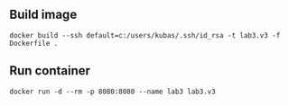 ## Build image
```
docker build --ssh default=c:/users/kubas/.ssh/id_rsa -t lab3.v3 -f Dockerfile .
```

## Run container 
```
docker run -d --rm -p 8080:8080 --name lab3 lab3.v3
```
